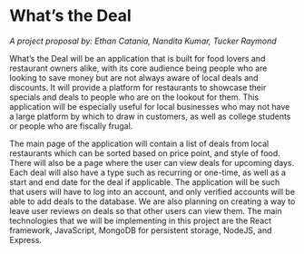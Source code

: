 # What’s the Deal
*A project proposal by: Ethan Catania, Nandita Kumar, Tucker Raymond*


What’s the Deal will be an application that is built for food lovers and restaurant owners alike, with its core audience being people who are
looking to save money but are not always aware of local deals and discounts. It will provide a platform for restaurants to showcase their
specials and deals to people who are on the lookout for them. This application will be especially useful for local businesses who may not have a large platform by which to draw in customers, as well as college students or people who are fiscally frugal.

The main page of the application will contain a list of deals from local restaurants which can be sorted based on price point, and style of
food. There will also be a page where the user can view deals for upcoming days. Each deal will also have a type such as recurring or one-time, as well as a start and end date for the deal if applicable. The application will be such that users will have to log into an account, and only verified accounts will be able to add deals to the database. We are also planning on creating a way to leave user reviews on deals so that other users can view them. The main technologies that we will be implementing in this project are the React framework, JavaScript, MongoDB for persistent storage, NodeJS, and Express.

